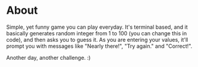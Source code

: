 # About

Simple, yet funny game you can play everyday. It's terminal based, and it basically generates random integer from 1 to 100 (you can change this in code), and then asks you to guess it. As you are entering your values, it'll prompt you with messages like "Nearly there!", "Try again." and "Correct!". 

Another day, another challenge. :)